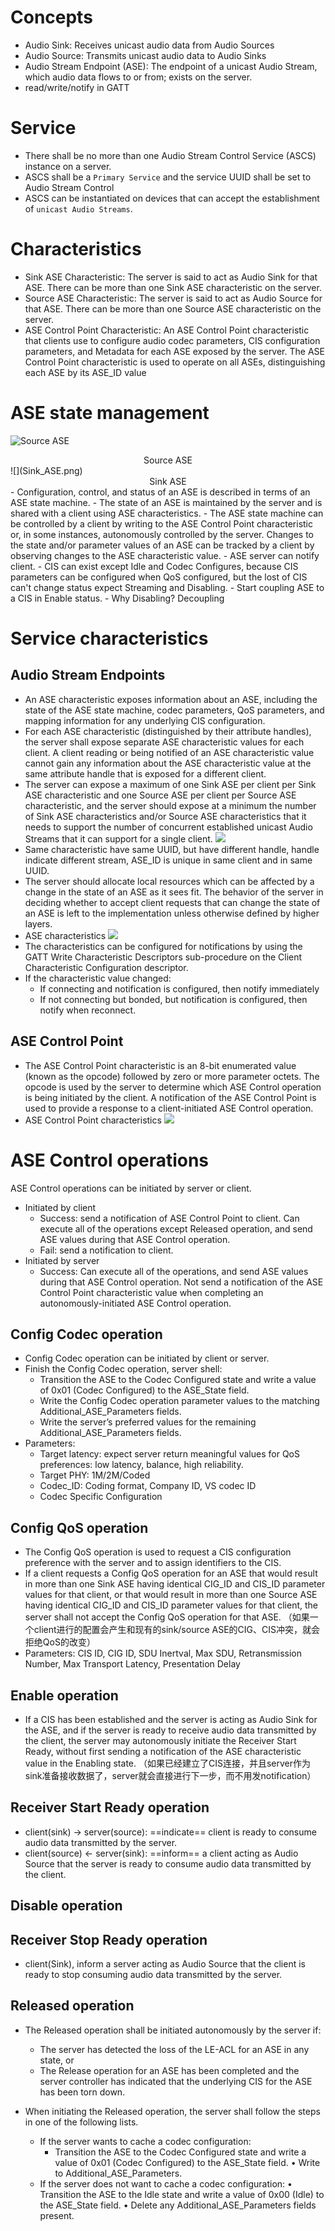 # Concepts
- Audio Sink: Receives unicast audio data from Audio Sources
- Audio Source: Transmits unicast audio data to Audio Sinks
- Audio Stream Endpoint (ASE): The endpoint of a unicast Audio Stream, which audio data flows to or from; exists on the server.
- read/write/notify in GATT


# Service
- There shall be no more than one Audio Stream Control Service (ASCS) instance on a server. 
- ASCS shall be a `Primary Service` and the service UUID shall be set to Audio Stream Control
- ASCS can be instantiated on devices that can accept the establishment of `unicast Audio Streams`.

# Characteristics
- Sink ASE Characteristic: The server is said to act as Audio Sink for that ASE. There can be more than one Sink ASE characteristic on the server.
- Source ASE Characteristic: The server is said to act as Audio Source for that ASE. There can be more than one Source ASE characteristic on the server.
- ASE Control Point Characteristic: An ASE Control Point characteristic that clients use to configure audio codec parameters, CIS configuration parameters, and Metadata for each ASE exposed by the server. The ASE Control Point characteristic is used to operate on all ASEs, distinguishing each ASE by its ASE_ID value

# ASE state management
![Source ASE](Source_ASE.png)
<center>Source ASE</center>
![](Sink_ASE.png)
<center>Sink ASE</center>
- Configuration, control, and status of an ASE is described in terms of an ASE state machine.
- The state of an ASE is maintained by the server and is shared with a client using ASE characteristics.
- The ASE state machine can be controlled by a client by writing to the ASE Control Point characteristic or, in some instances, autonomously controlled by the server. Changes to the state and/or parameter values of an ASE can be tracked by a client by observing changes to the ASE characteristic value.
- ASE server can notify client.
- CIS can exist except Idle and Codec Configures, because CIS parameters can be configured when QoS configured, but the lost of CIS can't change status expect Streaming and Disabling.
- Start coupling ASE to a CIS in Enable status.
- Why Disabling? Decoupling

# Service characteristics 
## Audio Stream Endpoints
- An ASE characteristic exposes information about an ASE, including the state of the ASE state machine, codec parameters, QoS parameters, and mapping information for any underlying CIS configuration.
- For each ASE characteristic (distinguished by their attribute handles), the server shall expose separate ASE characteristic values for each client. A client reading or being notified of an ASE characteristic value cannot gain any information about the ASE characteristic value at the same attribute handle that is exposed for a different client.
- The server can expose a maximum of one Sink ASE per client per Sink ASE characteristic and one Source ASE per client per Source ASE characteristic, and the server should expose at a minimum the number of Sink ASE characteristics and/or Source ASE characteristics that it needs to support the number of concurrent established unicast Audio Streams that it can support for a single client.
![](ASE_CS.png)
- Same characteristic have same UUID, but have different handle, handle indicate different stream, ASE_ID is unique in same client and in same UUID.
- The server should allocate local resources which can be affected by a change in the state of an ASE as it sees fit. The behavior of the server in deciding whether to accept client requests that can change the state of an ASE is left to the implementation unless otherwise defined by higher layers.
- ASE characteristics
![](ASE_characteristic.png)
- The characteristics can be configured for notifications by using the GATT Write Characteristic Descriptors sub-procedure on the Client Characteristic Configuration descriptor.
- If the characteristic value changed:
	- If connecting and notification is configured, then notify immediately
	- If not connecting but bonded, but notification is configured, then notify when reconnect.

## ASE Control Point
- The ASE Control Point characteristic is an 8-bit enumerated value (known as the opcode) followed by zero or more parameter octets. The opcode is used by the server to determine which ASE Control operation is being initiated by the client. A notification of the ASE Control Point is used to provide a response to a client-initiated ASE Control operation.
- ASE Control Point characteristics
![](ASE_CP_char.png)

# ASE Control operations 
ASE Control operations can be initiated by server or client.
- Initiated by client
	- Success: send a notification of ASE Control Point to client. Can execute all of the operations except Released operation, and send ASE values during that ASE Control operation.
	- Fail: send a notification to client. 
- Initiated by server
	- Success: Can execute all of the operations, and send ASE values during that ASE Control operation. Not send a notification of the ASE Control Point characteristic value when completing an autonomously-initiated ASE Control operation.
## Config Codec operation 
- Config Codec operation can be initiated by client or server.
- Finish the Config Codec operation, server shell:
	- Transition the ASE to the Codec Configured state and write a value of 0x01 (Codec Configured) to the ASE_State field.
	- Write the Config Codec operation parameter values to the matching Additional_ASE_Parameters fields.
	- Write the server’s preferred values for the remaining Additional_ASE_Parameters fields.
- Parameters:
	- Target latency: expect server return meaningful values for QoS preferences: low latency, balance, high reliability.
	- Target PHY: 1M/2M/Coded
	- Codec_ID: Coding format, Company ID, VS codec ID
	- Codec Specific Configuration
## Config QoS operation 
- The Config QoS operation is used to request a CIS configuration preference with the server and to assign identifiers to the CIS.
- If a client requests a Config QoS operation for an ASE that would result in more than one Sink ASE having identical CIG_ID and CIS_ID parameter values for that client, or that would result in more than one Source ASE having identical CIG_ID and CIS_ID parameter values for that client, the server shall not accept the Config QoS operation for that ASE. （如果一个client进行的配置会产生和现有的sink/source ASE的CIG、CIS冲突，就会拒绝QoS的改变）
- Parameters: CIS ID, CIG ID, SDU Inertval, Max SDU, Retransmission Number, Max Transport Latency, Presentation Delay

## Enable operation
- If a CIS has been established and the server is acting as Audio Sink for the ASE, and if the server is ready to receive audio data transmitted by the client, the server may autonomously initiate the Receiver Start Ready, without first sending a notification of the ASE characteristic value in the Enabling state. （如果已经建立了CIS连接，并且server作为sink准备接收数据了，server就会直接进行下一步，而不用发notification）

## Receiver Start Ready operation
- client(sink) -> server(source): ==indicate== client is ready to consume audio data transmitted by the server. 
- client(source) <- server(sink): ==inform== a client acting as Audio Source that the server is ready to consume audio data transmitted by the client.

## Disable operation

## Receiver Stop Ready operation 
- client(Sink), inform a server acting as Audio Source that the client is ready to stop consuming audio data transmitted by the server.

## Released operation 
- The Released operation shall be initiated autonomously by the server if: 
	- The server has detected the loss of the LE-ACL for an ASE in any state, or 
	 - The Release operation for an ASE has been completed and the server controller has indicated that the underlying CIS for the ASE has been torn down.

- When initiating the Released operation, the server shall follow the steps in one of the following lists.
	- If the server wants to cache a codec configuration:
		- Transition the ASE to the Codec Configured state and write a value of 0x01 (Codec Configured) to the ASE_State field.
		• Write to Additional_ASE_Parameters.
	- If the server does not want to cache a codec configuration: 
		• Transition the ASE to the Idle state and write a value of 0x00 (Idle) to the ASE_State field. 
		• Delete any Additional_ASE_Parameters fields present.





